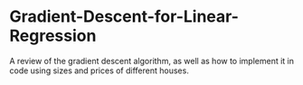 # Gradient-Descent-for-Linear-Regression
A review of the gradient descent algorithm, as well as how to implement it in code using sizes and prices of different houses.
